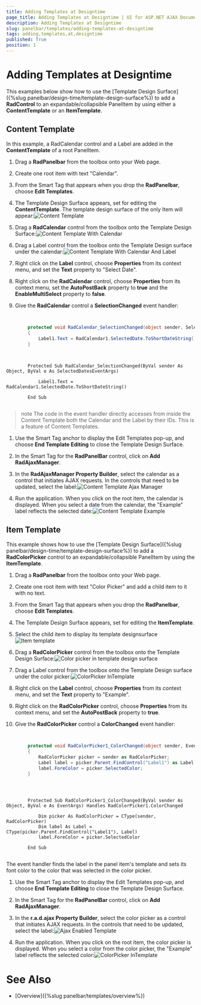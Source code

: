```yaml
---
title: Adding Templates at Designtime
page_title: Adding Templates at Designtime | UI for ASP.NET AJAX Documentation
description: Adding Templates at Designtime
slug: panelbar/templates/adding-templates-at-designtime
tags: adding,templates,at,designtime
published: True
position: 1
---
```


# Adding Templates at Designtime



This examples below show how to use the [Template Design Surface]({%slug panelbar/design-time/template-design-surface%}) to add a __RadControl__ to an expandable/collapsible PanelItem by using either a __ContentTemplate__ or an __ItemTemplate__.

## Content Template

In this example, a RadCalendar control and a Label are added in the __ContentTemplate__ of a root PanelItem.

1. Drag a __RadPanelbar__ from the toolbox onto your Web page.

1. Create one root item with text "Calendar".

1. From the Smart Tag that appears when you drop the __RadPanelbar__, choose __Edit Templates__.

1. The Template Design Surface appears, set for editing the __ContentTemplate__. The template design surface of the only Item will appear:![Content Template](images/panelbar_contenttemplate.png)

1. Drag a __RadCalendar__ control from the toolbox onto the Template Design Surface:![Content Template With Calendar](images/panelbar_contenttemplatewithcalendar.png)

1. Drag a Label control from the toolbox onto the Template Design surface under the calendar:![Content Template With Calendar And Label](images/panelbar_contenttemplatewithcalendarandlabel.png)

1. Right click on the __Label__ control, choose __Properties__ from its context menu, and set the __Text__ property to "Select Date".

1. Right click on the __RadCalendar__ control, choose __Properties__ from its context menu, set the __AutoPostBack__ property to __true__ and the __EnableMultiSelect__ property to __false__.

1. Give the __RadCalendar__ control a __SelectionChanged__ event handler:



````C#
	
	
	    protected void RadCalendar_SelectionChanged(object sender, SelectedDatesEventArgs e) 
	    { 
	        Label1.Text = RadCalendar1.SelectedDate.ToShortDateString(); 
	    }
	
````
````VB.NET
	
	    Protected Sub RadCalendar_SelectionChanged(ByVal sender As Object, ByVal e As SelectedDatesEventArgs)
	
	        Label1.Text = RadCalendar1.SelectedDate.ToShortDateString()
	
	    End Sub
	
````


>note The code in the event handler directly accesses from inside the Content Template both the Calendar and the Label by their IDs. This is a feature of Content Templates.
>


1. Use the Smart Tag anchor to display the Edit Templates pop-up, and choose __End Template Editing__ to close the Template Design Surface.

1. In the Smart Tag for the __RadPanelBar__ control, click on __Add RadAjaxManager__.

1. In the __RadAjaxManager Property Builder__, select the calendar as a control that initiates AJAX requests. In the controls that need to be updated, select the label:![Content Template Ajax Manager](images/panelbar_contenttemplateradajaxmanagerconfig.png)

1. Run the application. When you click on the root item, the calendar is displayed. When you select a date from the calendar, the "Example" label reflects the selected date:![Content Template Example](images/panelbar_contenttemplateexample.png)

## Item Template

This example shows how to use the [Template Design Surface]({%slug panelbar/design-time/template-design-surface%}) to add a __RadColorPicker__ control to an expandable/collapsible PanelItem by using the __ItemTemplate__.

1. Drag a __RadPanelbar__ from the toolbox onto your Web page.

1. Create one root item with text "Color Picker" and add a child item to it with no text.

1. From the Smart Tag that appears when you drop the __RadPanelbar__, choose __Edit Templates__.

1. The Template Design Surface appears, set for editing the __ItemTemplate__.

1. Select the child item to display its template designsurface![Item template](images/panelbar_itemtemplate.png)

1. Drag a __RadColorPicker__ control from the toolbox onto the Template Design Surface:![Color picker in template design surface](images/panelbar_colorpickerintemplate.png)

1. Drag a Label control from the toolbox onto the Template Design surface under the color picker:![ColorPicker InTemplate](images/panelbar_templateexample2.png)

1. Right click on the __Label__ control, choose __Properties__ from its context menu, and set the __Text__ property to "Example".

1. Right click on the __RadColorPicker__ control, choose __Properties__ from its context menu, and set the __AutoPostBack__ property to __true__.

1. Give the __RadColorPicker__ control a __ColorChanged__ event handler: 



````C#
	
	
	    protected void RadColorPicker1_ColorChanged(object sender, EventArgs e) 
	    { 
	        RadColorPicker picker = sender as RadColorPicker; 
	        Label label = picker.Parent.FindControl("Label1") as Label; 
	        label.ForeColor = picker.SelectedColor; 
	    }
	
````
````VB.NET
	
	
	    Protected Sub RadColorPicker1_ColorChanged(ByVal sender As Object, ByVal e As EventArgs) Handles RadColorPicker1.ColorChanged
	
	        Dim picker As RadColorPicker = CType(sender, RadColorPicker)
	        Dim label As Label = CType(picker.Parent.FindControl("Label1"), Label)
	        label.ForeColor = picker.SelectedColor
	
	    End Sub
	
````
 The event handler finds the label in the panel item's template and sets its font color to the color that was selected in the color picker.

1. Use the Smart Tag anchor to display the Edit Templates pop-up, and choose __End Template Editing__ to close the Template Design Surface.

1. In the Smart Tag for the __RadPanelBar__ control, click on __Add RadAjaxManager__.

1. In the __r.a.d.ajax Property Builder__, select the color picker as a control that initiates AJAX requests. In the controls that need to be updated, select the label:![Ajax Enabled Template](images/panelbar_ajaxenabletemplate.png)

1. Run the application. When you click on the root item, the color picker is displayed. When you select a color from the color picker, the "Example" label reflects the selected color:![ColorPicker InTemplate](images/panelbar_templateexample.png)

# See Also

 * [Overview]({%slug panelbar/templates/overview%})
